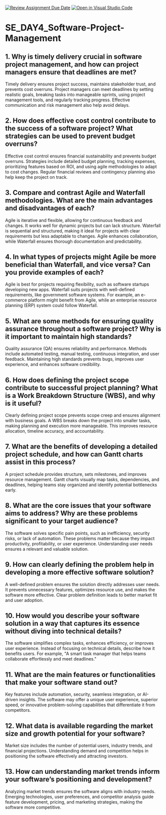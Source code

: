 [![Review Assignment Due Date](https://classroom.github.com/assets/deadline-readme-button-22041afd0340ce965d47ae6ef1cefeee28c7c493a6346c4f15d667ab976d596c.svg)](https://classroom.github.com/a/9pw6JKcu)
[![Open in Visual Studio Code](https://classroom.github.com/assets/open-in-vscode-2e0aaae1b6195c2367325f4f02e2d04e9abb55f0b24a779b69b11b9e10269abc.svg)](https://classroom.github.com/online_ide?assignment_repo_id=18458099&assignment_repo_type=AssignmentRepo)
# SE_DAY4_Software-Project-Management
## 1. Why is timely delivery crucial in software project management, and how can project managers ensure that deadlines are met?
Timely delivery ensures project success, maintains stakeholder trust, and prevents cost overruns. Project managers can meet deadlines by setting realistic goals, breaking tasks into manageable sprints, using project management tools, and regularly tracking progress. Effective communication and risk management also help avoid delays.

## 2. How does effective cost control contribute to the success of a software project? What strategies can be used to prevent budget overruns?
Effective cost control ensures financial sustainability and prevents budget overruns. Strategies include detailed budget planning, tracking expenses, prioritizing features based on ROI, and using agile methodologies to adapt to cost changes. Regular financial reviews and contingency planning also help keep the project on track.

## 3. Compare and contrast Agile and Waterfall methodologies. What are the main advantages and disadvantages of each?
Agile is iterative and flexible, allowing for continuous feedback and changes. It works well for dynamic projects but can lack structure. Waterfall is sequential and structured, making it ideal for projects with clear requirements but less adaptable to changes. Agile enhances collaboration, while Waterfall ensures thorough documentation and predictability.

## 4. In what types of projects might Agile be more beneficial than Waterfall, and vice versa? Can you provide examples of each?
Agile is best for projects requiring flexibility, such as software startups developing new apps. Waterfall suits projects with well-defined requirements, like government software systems. For example, an e-commerce platform might benefit from Agile, while an enterprise resource planning (ERP) system could follow Waterfall.

## 5. What are some methods for ensuring quality assurance throughout a software project? Why is it important to maintain high standards?
Quality assurance (QA) ensures reliability and performance. Methods include automated testing, manual testing, continuous integration, and user feedback. Maintaining high standards prevents bugs, improves user experience, and enhances software credibility.

## 6. How does defining the project scope contribute to successful project planning? What is a Work Breakdown Structure (WBS), and why is it useful?
Clearly defining project scope prevents scope creep and ensures alignment with business goals. A WBS breaks down the project into smaller tasks, making planning and execution more manageable. This improves resource allocation, timeline accuracy, and accountability.

## 7. What are the benefits of developing a detailed project schedule, and how can Gantt charts assist in this process?
A project schedule provides structure, sets milestones, and improves resource management. Gantt charts visually map tasks, dependencies, and deadlines, helping teams stay organized and identify potential bottlenecks early.

## 8. What are the core issues that your software aims to address? Why are these problems significant to your target audience?
The software solves specific pain points, such as inefficiency, security risks, or lack of automation. These problems matter because they impact productivity, profitability, or user experience. Understanding user needs ensures a relevant and valuable solution.

## 9. How can clearly defining the problem help in developing a more effective software solution?
A well-defined problem ensures the solution directly addresses user needs. It prevents unnecessary features, optimizes resource use, and makes the software more effective. Clear problem definition leads to better market fit and user adoption.

## 10. How would you describe your software solution in a way that captures its essence without diving into technical details?
The software simplifies complex tasks, enhances efficiency, or improves user experience. Instead of focusing on technical details, describe how it benefits users. For example, "A smart task manager that helps teams collaborate effortlessly and meet deadlines."

## 11. What are the main features or functionalities that make your software stand out?
Key features include automation, security, seamless integration, or AI-driven insights. The software may offer a unique user experience, superior speed, or innovative problem-solving capabilities that differentiate it from competitors.

## 12. What data is available regarding the market size and growth potential for your software?
Market size includes the number of potential users, industry trends, and financial projections. Understanding demand and competition helps in positioning the software effectively and attracting investors.

## 13. How can understanding market trends inform your software’s positioning and development?
Analyzing market trends ensures the software aligns with industry needs. Emerging technologies, user preferences, and competitor analysis guide feature development, pricing, and marketing strategies, making the software more competitive.
